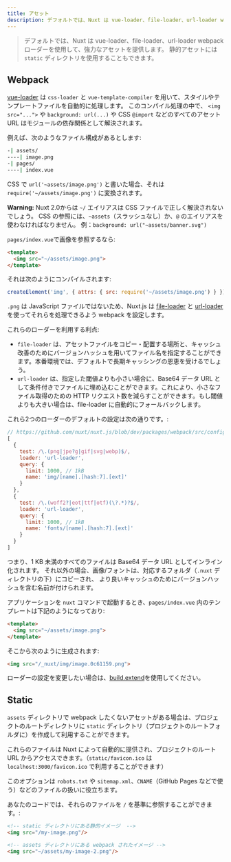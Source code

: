 ```yaml
---
title: アセット
description: デフォルトでは、Nuxt は vue-loader、file-loader、url-loader webpack ローダーを使用して、強力なアセットを提供します。静的アセットには静的ディレクトリを使用することもできます。
---
```


> デフォルトでは、Nuxt は vue-loader、file-loader、url-loader webpack ローダーを使用して、強力なアセットを提供します。 静的アセットには `static` ディレクトリを使用することもできます。

## Webpack

[vue-loader](http://vue-loader.vuejs.org/) は `css-loader` と `vue-template-compiler` を用いて、スタイルやテンプレートファイルを自動的に処理します。
このコンパイル処理の中で、 `<img src="...">` や `background: url(...)` や CSS `@import` などのすべてのアセット URL はモジュールの依存関係として解決されます。

例えば、次のようなファイル構成があるとします:

```bash
-| assets/
----| image.png
-| pages/
----| index.vue
```

CSS で `url('~assets/image.png')` と書いた場合、それは `require('~/assets/image.png')` に変換されます。

<div class="Alert Alert--orange">

**Warning:** Nuxt 2.0からは `~/` エイリアスは CSS ファイルで正しく解決されないでしょう。
CSS の参照には、`~assets`（スラッシュなし）か、`@` のエイリアスを使わなければなりません。 例：`background: url("~assets/banner.svg")`
</div>


`pages/index.vue`で画像を参照するなら:

```html
<template>
  <img src="~/assets/image.png">
</template>
```

それは次のようにコンパイルされます:

```js
createElement('img', { attrs: { src: require('~/assets/image.png') } })
```

`.png` は JavaScript ファイルではないため、Nuxt.js は [file-loader](https://github.com/webpack/file-loader) と [url-loader](https://github.com/webpack/url-loader) を使ってそれらを処理できるよう webpack を設定します。

これらのローダーを利用する利点:

- `file-loader` は、アセットファイルをコピー・配置する場所と、キャッシュ改善のためにバージョンハッシュを用いてファイル名を指定することができます。本番環境では、デフォルトで長期キャッシングの恩恵を受けるでしょう。
- `url-loader` は、指定した閾値よりも小さい場合に、Base64 データ URL として条件付きでファイルに埋め込むことができます。これにより、小さなファイル取得のための HTTP リクエスト数を減らすことができます。もし閾値よりも大きい場合は、file-loader に自動的にフォールバックします。

これら2つのローダーのデフォルトの設定は次の通りです。:

```js
// https://github.com/nuxt/nuxt.js/blob/dev/packages/webpack/src/config/base.js#L297-L316
[
  {
    test: /\.(png|jpe?g|gif|svg|webp)$/,
    loader: 'url-loader',
    query: {
      limit: 1000, // 1kB
      name: 'img/[name].[hash:7].[ext]'
    }
  },
  {
    test: /\.(woff2?|eot|ttf|otf)(\?.*)?$/,
    loader: 'url-loader',
    query: {
      limit: 1000, // 1kB
      name: 'fonts/[name].[hash:7].[ext]'
    }
  }
]
```

つまり、1 KB 未満のすべてのファイルは Base64 データ URL としてインライン化されます。
それ以外の場合、画像/フォントは、対応するフォルダ（`.nuxt` ディレクトリの下）にコピーされ、
より良いキャッシュのためにバージョンハッシュを含む名前が付けられます。

アプリケーションを `nuxt` コマンドで起動するとき、`pages/index.vue` 内のテンプレートは下記のようになっており:

```html
<template>
  <img src="~/assets/image.png">
</template>
```

そこから次のように生成されます:

```html
<img src="/_nuxt/img/image.0c61159.png">
```

ローダーの設定を変更したい場合は、[build.extend](/api/configuration-build#extend)を使用してください。

## Static

`assets` ディレクトリで webpack したくないアセットがある場合は、プロジェクトのルートディレクトリに `static` ディレクトリ（プロジェクトのルートフォルダに）を作成して利用することができます。

これらのファイルは Nuxt によって自動的に提供され、プロジェクトのルート URL からアクセスできます。（`static/favicon.ico` は `localhost:3000/favicon.ico` で利用することができます）

このオプションは `robots.txt` や `sitemap.xml`、`CNAME`（GitHub Pages などで使う）などのファイルの扱いに役立ちます。

あなたのコードでは、それらのファイルを `/` を基準に参照することができます。:

```html
<!-- static ディレクトリにある静的イメージ  -->
<img src="/my-image.png"/>

<!-- assets ディレクトリにある webpack されたイメージ -->
<img src="~/assets/my-image-2.png"/>
```
